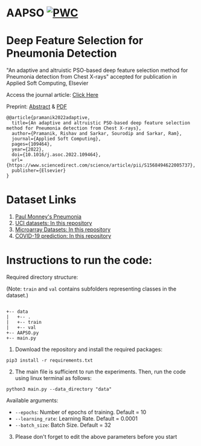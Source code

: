 # AAPSO [![PWC](https://img.shields.io/endpoint.svg?url=https://paperswithcode.com/badge/an-adaptive-and-altruistic-pso-based-deep/classification-on-chest-x-ray-images)](https://paperswithcode.com/sota/classification-on-chest-x-ray-images?p=an-adaptive-and-altruistic-pso-based-deep)
# Deep Feature Selection for Pneumonia Detection
"An adaptive and altruistic PSO-based deep feature selection method for Pneumonia detection from Chest X-rays" accepted for publication in Applied Soft Computing, Elsevier

Access the journal article: [Click Here](https://www.sciencedirect.com/science/article/pii/S1568494622005737)

Preprint: [Abstract](https://arxiv.org/abs/2208.03558) & [PDF](https://arxiv.org/pdf/2208.03558)
```
@@article{pramanik2022adaptive,
  title={An adaptive and altruistic PSO-based deep feature selection method for Pneumonia detection from Chest X-rays},
  author={Pramanik, Rishav and Sarkar, Sourodip and Sarkar, Ram},
  journal={Applied Soft Computing},
  pages={109464},
  year={2022},
  doi={10.1016/j.asoc.2022.109464},
  url={https://www.sciencedirect.com/science/article/pii/S1568494622005737},
  publisher={Elsevier}
}
```
# Dataset Links
1. [Paul Monney's Pneumonia](https://www.kaggle.com/paultimothymooney/chest-xray-pneumonia)
2. [UCI datasets: In this repository](https://github.com/rishavpramanik/AAPSO/tree/main/data/UCIcsv)
3. [Microarray Datasets: In this repository](https://github.com/rishavpramanik/AAPSO/tree/main/data/MicroarrayCsv)
4. [COVID-19 prediction: In this repository](https://github.com/rishavpramanik/AAPSO/tree/main/data/COVIDcsv)

# Instructions to run the code:

Required directory structure:

(Note: ``train`` and ``val`` contains subfolders representing classes in the dataset.)

```

+-- data
|   +-- .
|   +-- train
|   +-- val
+-- AAPSO.py
+-- main.py

```
1. Download the repository and install the required packages:
```
pip3 install -r requirements.txt
```
2. The main file is sufficient to run the experiments.
Then, run the code using linux terminal as follows:

```
python3 main.py --data_directory "data"
```

Available arguments:
- `--epochs`: Number of epochs of training. Default = 10
- `--learning_rate`: Learning Rate. Default = 0.0001
- `--batch_size`: Batch Size. Default = 32

3. Please don't forget to edit the above parameters before you start

